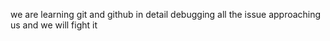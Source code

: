 we are learning git and github in detail debugging all the issue approaching us and we will fight it
